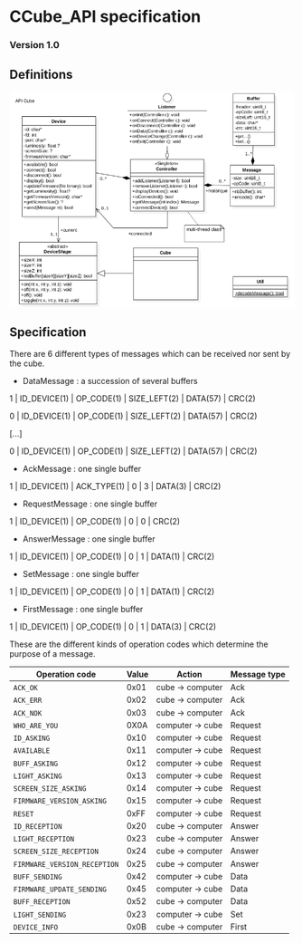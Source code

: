# CCube_API specification


### Version 1.0


## Definitions
![alt tag](https://github.com/Oxbern/CCube_API/blob/master/UMLDiag.png)

## Specification

There are 6 different types of messages which can be received nor sent by the cube.

- DataMessage : a succession of several buffers

1 | ID_DEVICE(1) | OP_CODE(1) | SIZE_LEFT(2) | DATA(57) | CRC(2)

0 | ID_DEVICE(1) | OP_CODE(1) | SIZE_LEFT(2) | DATA(57) | CRC(2)

[...]

0 | ID_DEVICE(1) | OP_CODE(1) | SIZE_LEFT(2) | DATA(57) | CRC(2)

- AckMessage : one single buffer

1 | ID_DEVICE(1) | ACK_TYPE(1) | 0 | 3 | DATA(3) | CRC(2)

- RequestMessage : one single buffer

1 | ID_DEVICE(1) | OP_CODE(1) | 0 | 0 | CRC(2)

- AnswerMessage : one single buffer

1 | ID_DEVICE(1) | OP_CODE(1) | 0 | 1 | DATA(1) | CRC(2)        

- SetMessage : one single buffer

1 | ID_DEVICE(1) | OP_CODE(1) | 0 | 1 | DATA(1) | CRC(2)

- FirstMessage : one single buffer

1 | ID_DEVICE(1) | OP_CODE(1) | 0 | 1 | DATA(3) | CRC(2)        


These are the different kinds of operation codes which determine the purpose of a message.

Operation code | Value | Action | Message type
--- | --- | --- | ---
`ACK_OK` | 0x01 | cube -> computer | Ack
`ACK_ERR` | 0x02 | cube -> computer | Ack
`ACK_NOK` | 0x03 | cube -> computer | Ack
`WHO_ARE_YOU` | 0X0A | computer -> cube | Request
`ID_ASKING` | 0x10 | computer -> cube | Request
`AVAILABLE` | 0x11 | computer -> cube | Request
`BUFF_ASKING` | 0x12 | computer -> cube | Request
`LIGHT_ASKING` | 0x13 | computer -> cube | Request
`SCREEN_SIZE_ASKING` | 0x14 | computer -> cube | Request
`FIRMWARE_VERSION_ASKING` | 0x15 | computer -> cube | Request
`RESET` | 0xFF | computer -> cube | Request
`ID_RECEPTION` | 0x20 | cube -> computer | Answer
`LIGHT_RECEPTION` | 0x23 | cube -> computer | Answer
`SCREEN_SIZE_RECEPTION` | 0x24 | cube -> computer | Answer
`FIRMWARE_VERSION_RECEPTION` | 0x25 | cube -> computer | Answer
`BUFF_SENDING` | 0x42 | computer -> cube | Data
`FIRMWARE_UPDATE_SENDING` | 0x45 | computer -> cube | Data
`BUFF_RECEPTION` | 0x52 | cube -> computer | Data
`LIGHT_SENDING` | 0x23 | computer -> cube | Set
`DEVICE_INFO` | 0x0B | cube -> computer | First